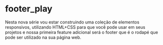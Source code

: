 # footer_play
Nesta nova série vou estar construindo uma coleção de elementos responsivos, utilizando HTML+CSS para que você pode usar em seus projetos e nossa primeira feature adicional será o footer que é o rodapé que pode ser utilizado na sua página web.
